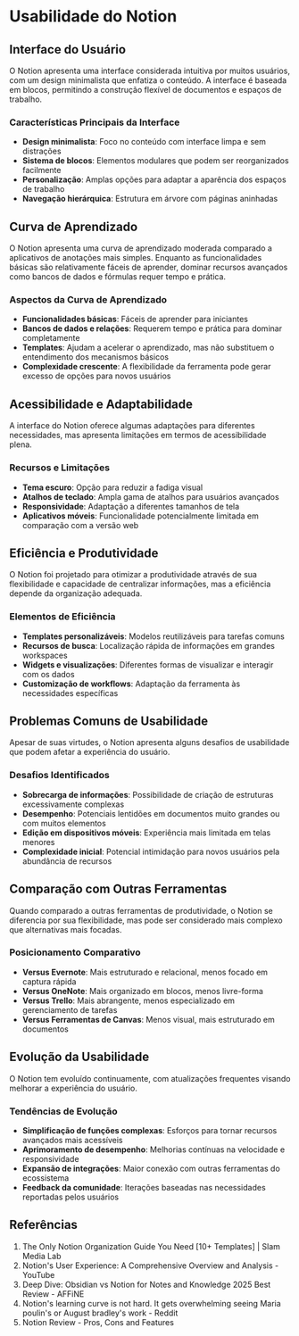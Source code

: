 # Usabilidade do Notion

## Interface do Usuário

O Notion apresenta uma interface considerada intuitiva por muitos usuários, com um design minimalista que enfatiza o conteúdo. A interface é baseada em blocos, permitindo a construção flexível de documentos e espaços de trabalho.

### Características Principais da Interface

- **Design minimalista**: Foco no conteúdo com interface limpa e sem distrações
- **Sistema de blocos**: Elementos modulares que podem ser reorganizados facilmente
- **Personalização**: Amplas opções para adaptar a aparência dos espaços de trabalho
- **Navegação hierárquica**: Estrutura em árvore com páginas aninhadas

## Curva de Aprendizado

O Notion apresenta uma curva de aprendizado moderada comparado a aplicativos de anotações mais simples. Enquanto as funcionalidades básicas são relativamente fáceis de aprender, dominar recursos avançados como bancos de dados e fórmulas requer tempo e prática.

### Aspectos da Curva de Aprendizado

- **Funcionalidades básicas**: Fáceis de aprender para iniciantes
- **Bancos de dados e relações**: Requerem tempo e prática para dominar completamente
- **Templates**: Ajudam a acelerar o aprendizado, mas não substituem o entendimento dos mecanismos básicos
- **Complexidade crescente**: A flexibilidade da ferramenta pode gerar excesso de opções para novos usuários

## Acessibilidade e Adaptabilidade

A interface do Notion oferece algumas adaptações para diferentes necessidades, mas apresenta limitações em termos de acessibilidade plena.

### Recursos e Limitações

- **Tema escuro**: Opção para reduzir a fadiga visual
- **Atalhos de teclado**: Ampla gama de atalhos para usuários avançados
- **Responsividade**: Adaptação a diferentes tamanhos de tela
- **Aplicativos móveis**: Funcionalidade potencialmente limitada em comparação com a versão web

## Eficiência e Produtividade

O Notion foi projetado para otimizar a produtividade através de sua flexibilidade e capacidade de centralizar informações, mas a eficiência depende da organização adequada.

### Elementos de Eficiência

- **Templates personalizáveis**: Modelos reutilizáveis para tarefas comuns
- **Recursos de busca**: Localização rápida de informações em grandes workspaces
- **Widgets e visualizações**: Diferentes formas de visualizar e interagir com os dados
- **Customização de workflows**: Adaptação da ferramenta às necessidades específicas

## Problemas Comuns de Usabilidade

Apesar de suas virtudes, o Notion apresenta alguns desafios de usabilidade que podem afetar a experiência do usuário.

### Desafios Identificados

- **Sobrecarga de informações**: Possibilidade de criação de estruturas excessivamente complexas
- **Desempenho**: Potenciais lentidões em documentos muito grandes ou com muitos elementos
- **Edição em dispositivos móveis**: Experiência mais limitada em telas menores
- **Complexidade inicial**: Potencial intimidação para novos usuários pela abundância de recursos

## Comparação com Outras Ferramentas

Quando comparado a outras ferramentas de produtividade, o Notion se diferencia por sua flexibilidade, mas pode ser considerado mais complexo que alternativas mais focadas.

### Posicionamento Comparativo

- **Versus Evernote**: Mais estruturado e relacional, menos focado em captura rápida
- **Versus OneNote**: Mais organizado em blocos, menos livre-forma
- **Versus Trello**: Mais abrangente, menos especializado em gerenciamento de tarefas
- **Versus Ferramentas de Canvas**: Menos visual, mais estruturado em documentos

## Evolução da Usabilidade

O Notion tem evoluído continuamente, com atualizações frequentes visando melhorar a experiência do usuário.

### Tendências de Evolução

- **Simplificação de funções complexas**: Esforços para tornar recursos avançados mais acessíveis
- **Aprimoramento de desempenho**: Melhorias contínuas na velocidade e responsividade
- **Expansão de integrações**: Maior conexão com outras ferramentas do ecossistema
- **Feedback da comunidade**: Iterações baseadas nas necessidades reportadas pelos usuários

## Referências

1. The Only Notion Organization Guide You Need [10+ Templates] | Slam Media Lab
2. Notion's User Experience: A Comprehensive Overview and Analysis - YouTube
3. Deep Dive: Obsidian vs Notion for Notes and Knowledge 2025 Best Review - AFFiNE
4. Notion's learning curve is not hard. It gets overwhelming seeing Maria poulin's or August bradley's work - Reddit
5. Notion Review - Pros, Cons and Features
